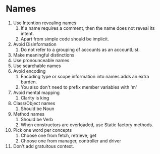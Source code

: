 # Names

1. Use Intention revealing names
	1. If a name requires a comment, then the name does not reveal its intent.
	1. Apart from simple code should be implicit.
1. Avoid Disinformation
	1. Do not refer to a grouping of accounts as an accountList.
1. Make meaningful distinctions
1. Use pronounceable names
1. Use searchable names
1. Avoid encoding
	1. Encoding type or scope information into names adds an extra burden.
	1. You also don't need to prefix member variables with 'm'
1. Avoid mental mapping
	1. Clarity is king
1. Class/Object names
	1. Should be Noun
1. Method names
	1. Should be Verb
	1. When constructors are overloaded, use Static factory methods.
1. Pick one word per concepts
	1. Choose one from fetch, retrieve, get
	1. Choose one from manager, controller and driver
1. Don't add gratuitous context.
